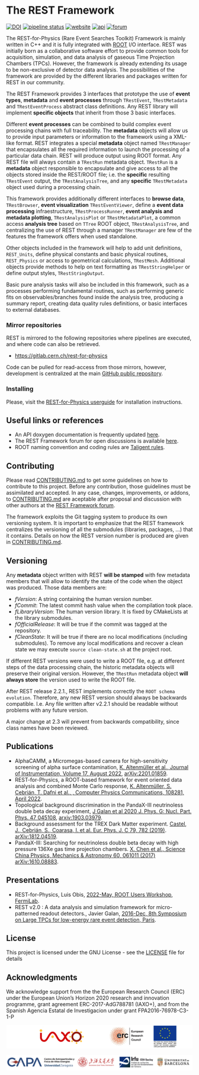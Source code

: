 # The REST Framework
[![DOI](https://zenodo.org/badge/324291710.svg)](http://doi.org/10.5281/zenodo.4528985)
[![pipeline status](https://gitlab.cern.ch/rest-for-physics/framework/badges/master/pipeline.svg)](https://gitlab.cern.ch/rest-for-physics/framework/-/commits/master)
[![website](https://img.shields.io/badge/user-guide-E8B6FF.svg)](https://rest-for-physics.github.io)
[![api](https://img.shields.io/badge/user-API-FFCA78.svg)](https://sultan.unizar.es/rest/)
[![forum](https://img.shields.io/badge/user-forum-AAFF90.svg)](https://rest-forum.unizar.es/)

The REST-for-Physics (Rare Event Searches Toolkit) Framework is mainly written in C++ and it is fully integrated with [ROOT](https://root.cern.ch) I/O interface.
REST was initially born as a collaborative software effort to provide common tools for acquisition, simulation, and data analysis of gaseous Time Projection Chambers (TPCs). However, the framework is already extending its usage to be non-exclusive of detector data analysis. The possibilities of the framework are provided by the different libraries and packages written for REST in our community.

The REST Framework provides 3 interfaces that prototype the use of **event types**, **metadata** and **event processes** through `TRestEvent`, `TRestMetadata` and `TRestEventProcess` abstract class definitions.
Any REST library will implement **specific objects** that inherit from those 3 basic interfaces. 

Different **event processes** can be combined to build complex event processing chains with full traceability. 
The **metadata** objects will allow us to provide input parameters or information to the framework using a XML-like format.
REST integrates a special **metadata** object named `TRestManager` that encapsulates all the required information to launch the processing of a particular data chain.
REST will produce output using ROOT format. Any REST file will always contain a `TRestRun` metadata object.
`TRestRun` is a **metadata** object responsible to encapsulate and give access to all the objects stored inside the REST/ROOT file; 
i.e. the **specific** resulting `TRestEvent` output, the `TRestAnalysisTree`, and any **specific** `TRestMetadata` object used during a processing chain.

This framework provides additionally different interfaces to **browse data**, `TRestBrowser`, **event visualization** `TRestEventViewer`, define a **event data processing** infraestructure, `TRestProcessRunner`, **event analysis and metadata plotting**, `TRestAnalysisPlot` or `TRestMetadataPlot`, a common access **analysis tree** based on `TTree` ROOT object, `TRestAnalysisTree`, and centralizing the use of REST through a manager `TRestManager` are few of the features the framework offers when used standalone.

Other objects included in the framework will help to add unit definitions, `REST_Units`, define physical constants and basic physical routines, `REST_Physics` or access to geometrical calculations, `TRestMesh`. Additional objects provide methods to help on text formatting as `TRestStringHelper` or define output styles, `TRestStringOutput`.

Basic pure analysis tasks will also be included in this framework, such as a processes performing fundamental routines, such as performing generic fits on observables/branches found inside the analysis tree, producing a summary report, creating data quality rules definitions, or basic interfaces to external databases.

### Mirror repositories

REST is mirrored to the following repositories where pipelines are executed, and where code can also be retrieved.

- https://gitlab.cern.ch/rest-for-physics

Code can be pulled for read-access from those mirrors, however, development is centralized at the main [GitHub public repository](https://github.com/rest-for-physics/).

### Installing

Please, visit the [REST-for-Physics userguide](https://rest-for-physics.github.io) for installation instructions.


## Useful links or references

- An API doxygen documentation is frequently updated [here](https://sultan.unizar.es/rest/).
- The REST Framework forum for open discussions is available [here](https://rest-forum.unizar.es).
- ROOT naming convention and coding rules are [Taligent rules](https://root.cern/TaligentDocs/TaligentOnline/DocumentRoot/1.0/Docs/books/WM/WM_63.html#HEADING77).

## Contributing

Please read [CONTRIBUTING.md](CONTRIBUTING.md) to get some guidelines on how to contribute to this project.
Before any contribution, those guidelines must be assimilated and accepted. 
In any case, changes, improvements, or addons, to [CONTRIBUTING.md](CONTRIBUTING.md) are aceptable after proposal and discussion with other authors at the [REST Framework forum](https://ezpc10.unizar.es/).

The framework exploits the Git tagging system to produce its own versioning system. It is important to emphasize that the REST framework centralizes the versioning of all the submodules (libraries, packages, ...) that it contains. Details on how the REST version number is produced are given in [CONTRIBUTING.md](CONTRIBUTING.md).

## Versioning

Any **metadata** object written with REST **will be stamped** with few metadata members that will allow to identify the state of the code when the object was produced. Those data members are:
  - *fVersion*: A string containing the human version number.
  - *fCommit*: The latest commit hash value when the compilation took place.
  - *fLibraryVersion*: The human version library. It is fixed by CMakeLists at the library submodules.
  - *fOfficialRelease*: It will be true if the commit was tagged at the repository.
  - *fCleanState*: It will be true if there are no local modifications (including submodules). To remove any local modifications and recover a clean state we may execute `source clean-state.sh` at the project root.

If different REST versions were used to write a ROOT file, e.g. at different steps of the data processing chain, the historic metadata objects will preserve their original version.
However, the `TRestRun` metadata object **will always store** the version used to write the ROOT file.

After REST release 2.2.1., REST implements correctly the `ROOT schema evolution`. Therefore, any new REST version should always be backwards compatible.
I.e. Any file written after v2.2.1 should be readable without problems with any future version.

A major change at 2.3 will prevent from backwards compatibility, since class names have been reviewed.

## Publications

- AlphaCAMM, a Micromegas-based camera for high-sensitivity screening of alpha surface contamination, [K. Altenmüller et al., Journal of Instrumentation, Volume 17, August 2022](https://doi.org/10.1088/1748-0221/17/08/P08035), [arXiv:2201.01859](https://doi.org/10.48550/arXiv.2201.01859).
- REST-for-Physics, a ROOT-based framework for event oriented data analysis and combined Monte Carlo response, [K. Altenmüller, S. Cebrián, T. Dafni et al., , Computer Physics Communications, 108281, April 2022](https://doi.org/10.1016/j.cpc.2021.108281).
- Topological background discrimination in the PandaX-III neutrinoless double beta decay experiment, [J Galan et al 2020 J. Phys. G: Nucl. Part. Phys. 47 045108](https://doi.org/10.1088/1361-6471/ab4dbe), [arxiv:1903.03979](https://doi.org/10.48550/arXiv.1903.03979).
- Background assessment for the TREX Dark Matter experiment. [Castel, J., Cebrián, S., Coarasa, I. et al. Eur. Phys. J. C 79, 782 (2019)](https://doi.org/10.1140/epjc/s10052-019-7282-6). [arXiv:1812.04519](https://arxiv.org/abs/1812.04519).
- PandaX-III: Searching for neutrinoless double beta decay with high pressure 136Xe gas time projection chambers. [X. Chen et al., Science China Physics, Mechanics & Astronomy 60, 061011 (2017)](https://doi.org/10.1007/s11433-017-9028-0) [arXiv:1610.08883](https://arxiv.org/abs/1610.08883).

## Presentations
- REST-for-Physics, Luis Obis, [2022-May, ROOT Users Workshop, FermiLab](https://indico.fnal.gov/event/23628/contributions/240755/).
- REST v2.0 : A data analysis and simulation framework for micro-patterned readout detectors., Javier Galan, [2016-Dec, 8th Symposium on Large TPCs for low-energy rare event detection, Paris](https://indico.cern.ch/event/473362/contributions/2334838/).


## License

This project is licensed under the GNU License - see the [LICENSE](LICENCE) file for details

## Acknowledgments

We acknowledge support from the the European Research Council (ERC) under the European Union’s Horizon 2020 research and innovation programme, grant agreement ERC-2017-AdG788781 (IAXO+), and from the Spanish Agencia Estatal de Investigacion under grant FPA2016-76978-C3-1-P

<p align="center">
<img src="miscellaneous/ResearchLogos.png" width="580">
</p>

![Insitution logos](miscellaneous/institution_logos.png)

